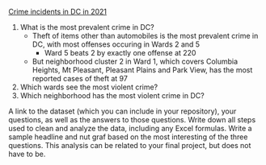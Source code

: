 [Crime incidents in DC in 2021](https://github.com/AishinaShaffer/AU-data-spring2021/blob/main/Crime_Incidents_in_2021-EDITED.csv)

1. What is the most prevalent crime in DC?
   - Theft of items other than automobiles is the most prevalent crime in DC, with most offenses occuring in Wards 2 and 5
     - Ward 5 beats 2 by exactly one offense at 220
   - But neighborhood cluster 2 in Ward 1, which covers Columbia Heights, Mt Pleasant, Pleasant Plains and Park View, has the most reported cases of theft at 97
1. Which wards see the most violent crime?
1. Which neighborhood has the most violent crime in DC?

A link to the dataset (which you can include in your repository), your questions, as well as the answers to those questions.
Write down all steps used to clean and analyze the data, including any Excel formulas.
Write a sample headline and nut graf based on the most interesting of the three questions.
This analysis can be related to your final project, but does not have to be.  
